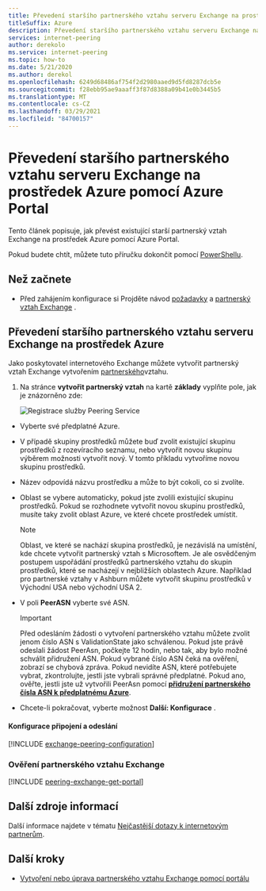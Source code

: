 ```yaml
---
title: Převedení staršího partnerského vztahu serveru Exchange na prostředek Azure pomocí Azure Portal
titleSuffix: Azure
description: Převedení staršího partnerského vztahu serveru Exchange na prostředek Azure pomocí Azure Portal
services: internet-peering
author: derekolo
ms.service: internet-peering
ms.topic: how-to
ms.date: 5/21/2020
ms.author: derekol
ms.openlocfilehash: 6249d68486af754f2d2980aaed9d5fd8287dcb5e
ms.sourcegitcommit: f28ebb95ae9aaaff3f87d8388a09b41e0b3445b5
ms.translationtype: MT
ms.contentlocale: cs-CZ
ms.lasthandoff: 03/29/2021
ms.locfileid: "84700157"
---
```

# <a name="convert-a-legacy-exchange-peering-to-an-azure-resource-by-using-the-azure-portal"></a>Převedení staršího partnerského vztahu serveru Exchange na prostředek Azure pomocí Azure Portal

Tento článek popisuje, jak převést existující starší partnerský vztah Exchange na prostředek Azure pomocí Azure Portal.

Pokud budete chtít, můžete tuto příručku dokončit pomocí [PowerShellu](howto-legacy-exchange-powershell.md).

## <a name="before-you-begin"></a>Než začnete
* Před zahájením konfigurace si Projděte návod [požadavky](prerequisites.md) a [partnerský vztah Exchange](walkthrough-exchange-all.md) .

## <a name="convert-a-legacy-exchange-peering-to-an-azure-resource"></a>Převedení staršího partnerského vztahu serveru Exchange na prostředek Azure

Jako poskytovatel internetového Exchange můžete vytvořit partnerský vztah Exchange vytvořením [partnerského]( https://go.microsoft.com/fwlink/?linkid=2129593)vztahu.

1. Na stránce **vytvořit partnerský vztah** na kartě **základy** vyplňte pole, jak je znázorněno zde:

   ![Registrace služby Peering Service](./media/setup-basics-tab.png)

* Vyberte své předplatné Azure.

* V případě skupiny prostředků můžete buď zvolit existující skupinu prostředků z rozevíracího seznamu, nebo vytvořit novou skupinu výběrem možnosti vytvořit nový. V tomto příkladu vytvoříme novou skupinu prostředků.

* Název odpovídá názvu prostředku a může to být cokoli, co si zvolíte.

* Oblast se vybere automaticky, pokud jste zvolili existující skupinu prostředků. Pokud se rozhodnete vytvořit novou skupinu prostředků, musíte taky zvolit oblast Azure, ve které chcete prostředek umístit.

  >[!NOTE]
  >Oblast, ve které se nachází skupina prostředků, je nezávislá na umístění, kde chcete vytvořit partnerský vztah s Microsoftem. Je ale osvědčeným postupem uspořádání prostředků partnerského vztahu do skupin prostředků, které se nacházejí v nejbližších oblastech Azure. Například pro partnerské vztahy v Ashburn můžete vytvořit skupinu prostředků v Východní USA nebo východní USA 2.

* V poli **PeerASN** vyberte své ASN.

  >[!IMPORTANT]  
  >Před odesláním žádosti o vytvoření partnerského vztahu můžete zvolit jenom číslo ASN s ValidationState jako schválenou. Pokud jste právě odeslali žádost PeerAsn, počkejte 12 hodin, nebo tak, aby bylo možné schválit přidružení ASN. Pokud vybrané číslo ASN čeká na ověření, zobrazí se chybová zpráva. Pokud nevidíte ASN, které potřebujete vybrat, zkontrolujte, jestli jste vybrali správné předplatné. Pokud ano, ověřte, jestli jste už vytvořili PeerAsn pomocí **[přidružení partnerského čísla ASN k předplatnému Azure](https://go.microsoft.com/fwlink/?linkid=2129592)**.

* Chcete-li pokračovat, vyberte možnost **Další: Konfigurace** .


#### <a name="configure-connections-and-submit"></a>Konfigurace připojení a odeslání
[!INCLUDE [exchange-peering-configuration](./includes/exchange-portal-configuration-legacy.md)]

### <a name="verify-exchange-peering"></a><a name=get></a>Ověření partnerského vztahu Exchange
[!INCLUDE [peering-exchange-get-portal](./includes/exchange-portal-get.md)]

## <a name="additional-resources"></a>Další zdroje informací

Další informace najdete v tématu [Nejčastější dotazy k internetovým partnerům](faqs.md).

## <a name="next-steps"></a>Další kroky

* [Vytvoření nebo úprava partnerského vztahu Exchange pomocí portálu](howto-exchange-portal.md)
